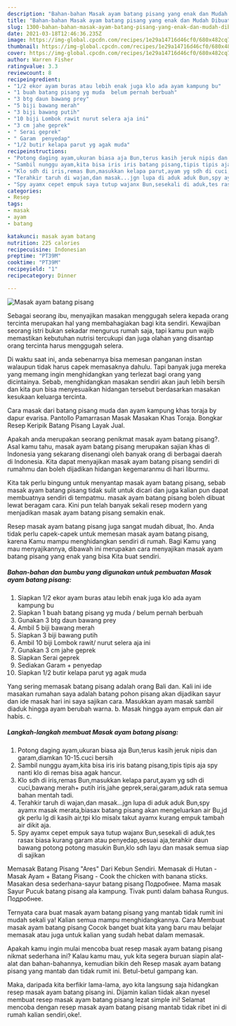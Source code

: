 ```yaml
---
description: "Bahan-bahan Masak ayam batang pisang yang enak dan Mudah Dibuat"
title: "Bahan-bahan Masak ayam batang pisang yang enak dan Mudah Dibuat"
slug: 1300-bahan-bahan-masak-ayam-batang-pisang-yang-enak-dan-mudah-dibuat
date: 2021-03-18T12:46:36.235Z
image: https://img-global.cpcdn.com/recipes/1e29a14716d46cf0/680x482cq70/masak-ayam-batang-pisang-foto-resep-utama.jpg
thumbnail: https://img-global.cpcdn.com/recipes/1e29a14716d46cf0/680x482cq70/masak-ayam-batang-pisang-foto-resep-utama.jpg
cover: https://img-global.cpcdn.com/recipes/1e29a14716d46cf0/680x482cq70/masak-ayam-batang-pisang-foto-resep-utama.jpg
author: Warren Fisher
ratingvalue: 3.3
reviewcount: 8
recipeingredient:
- "1/2 ekor ayam buras atau lebih enak juga klo ada ayam kampung bu"
- "1 buah batang pisang yg muda  belum pernah berbuah"
- "3 btg daun bawang prey"
- "5 biji bawang merah"
- "3 biji bawang putih"
- "10 biji Lombok rawit nurut selera aja ini"
- "3 cm jahe geprek"
- " Serai geprek"
- " Garam  penyedap"
- "1/2 butir kelapa parut yg agak muda"
recipeinstructions:
- "Potong daging ayam,ukuran biasa aja Bun,terus kasih jeruk nipis dan garam,diamkan 10-15.cuci bersih"
- "Sambil nunggu ayam,kita bisa iris iris batang pisang,tipis tipis aja spy nanti klo di remas bisa agak hancur."
- "Klo sdh di iris,remas Bun,masukkan kelapa parut,ayam yg sdh di cuci,bawang merah+ putih iris,jahe geprek,serai,garam,aduk rata semua bahan mentah tadi."
- "Terahkir taruh di wajan,dan masak...jgn lupa di aduk aduk Bun,spy ayamx masak merata,biasax batang pisang akan mengeluarkan air Bu,jd gk perlu lg di kasih air,tpi klo misalx takut ayamx kurang empuk tambah air dikit aja."
- "Spy ayamx cepet empuk saya tutup wajanx Bun,sesekali di aduk,tes rasax biasa kurang garam atau penyedap,sesuai aja,terahkir daun bawang potong potong masukin Bun,klo sdh layu dan masak semua siap di sajikan"
categories:
- Resep
tags:
- masak
- ayam
- batang

katakunci: masak ayam batang 
nutrition: 225 calories
recipecuisine: Indonesian
preptime: "PT39M"
cooktime: "PT39M"
recipeyield: "1"
recipecategory: Dinner

---
```



![Masak ayam batang pisang](https://img-global.cpcdn.com/recipes/1e29a14716d46cf0/680x482cq70/masak-ayam-batang-pisang-foto-resep-utama.jpg)

Sebagai seorang ibu, menyajikan masakan menggugah selera kepada orang tercinta merupakan hal yang membahagiakan bagi kita sendiri. Kewajiban seorang istri bukan sekadar mengurus rumah saja, tapi kamu pun wajib memastikan kebutuhan nutrisi tercukupi dan juga olahan yang disantap orang tercinta harus menggugah selera.

Di waktu  saat ini, anda sebenarnya bisa memesan panganan instan walaupun tidak harus capek memasaknya dahulu. Tapi banyak juga mereka yang memang ingin menghidangkan yang terlezat bagi orang yang dicintainya. Sebab, menghidangkan masakan sendiri akan jauh lebih bersih dan kita pun bisa menyesuaikan hidangan tersebut berdasarkan masakan kesukaan keluarga tercinta. 

Cara masak dari batang pisang muda dan ayam kampung khas toraja by dapur evarisa. Pantollo Pamarrasan Masak Masakan Khas Toraja. Bongkar Resep Keripik Batang Pisang Layak Jual.

Apakah anda merupakan seorang penikmat masak ayam batang pisang?. Asal kamu tahu, masak ayam batang pisang merupakan sajian khas di Indonesia yang sekarang disenangi oleh banyak orang di berbagai daerah di Indonesia. Kita dapat menyajikan masak ayam batang pisang sendiri di rumahmu dan boleh dijadikan hidangan kegemaranmu di hari liburmu.

Kita tak perlu bingung untuk menyantap masak ayam batang pisang, sebab masak ayam batang pisang tidak sulit untuk dicari dan juga kalian pun dapat membuatnya sendiri di tempatmu. masak ayam batang pisang boleh dibuat lewat beragam cara. Kini pun telah banyak sekali resep modern yang menjadikan masak ayam batang pisang semakin enak.

Resep masak ayam batang pisang juga sangat mudah dibuat, lho. Anda tidak perlu capek-capek untuk memesan masak ayam batang pisang, karena Kamu mampu menghidangkan sendiri di rumah. Bagi Kamu yang mau menyajikannya, dibawah ini merupakan cara menyajikan masak ayam batang pisang yang enak yang bisa Kita buat sendiri.

<!--inarticleads1-->

##### Bahan-bahan dan bumbu yang digunakan untuk pembuatan Masak ayam batang pisang:

1. Siapkan 1/2 ekor ayam buras atau lebih enak juga klo ada ayam kampung bu
1. Siapkan 1 buah batang pisang yg muda / belum pernah berbuah
1. Gunakan 3 btg daun bawang prey
1. Ambil 5 biji bawang merah
1. Siapkan 3 biji bawang putih
1. Ambil 10 biji Lombok rawit/ nurut selera aja ini
1. Gunakan 3 cm jahe geprek
1. Siapkan  Serai geprek
1. Sediakan  Garam + penyedap
1. Siapkan 1/2 butir kelapa parut yg agak muda


Yang sering memasak batang pisang adalah orang Bali dan. Kali ini ide masakan rumahan saya adalah batang pohon pisang akan dijadikan sayur dan ide masak hari ini saya sajikan cara. Masukkan ayam masak sambil diaduk hingga ayam berubah warna. b. Masak hingga ayam empuk dan air habis. c. 

<!--inarticleads2-->

##### Langkah-langkah membuat Masak ayam batang pisang:

1. Potong daging ayam,ukuran biasa aja Bun,terus kasih jeruk nipis dan garam,diamkan 10-15.cuci bersih
1. Sambil nunggu ayam,kita bisa iris iris batang pisang,tipis tipis aja spy nanti klo di remas bisa agak hancur.
1. Klo sdh di iris,remas Bun,masukkan kelapa parut,ayam yg sdh di cuci,bawang merah+ putih iris,jahe geprek,serai,garam,aduk rata semua bahan mentah tadi.
1. Terahkir taruh di wajan,dan masak...jgn lupa di aduk aduk Bun,spy ayamx masak merata,biasax batang pisang akan mengeluarkan air Bu,jd gk perlu lg di kasih air,tpi klo misalx takut ayamx kurang empuk tambah air dikit aja.
1. Spy ayamx cepet empuk saya tutup wajanx Bun,sesekali di aduk,tes rasax biasa kurang garam atau penyedap,sesuai aja,terahkir daun bawang potong potong masukin Bun,klo sdh layu dan masak semua siap di sajikan


Memasak Batang Pisang &#34;Ares&#34; Dari Kebun Sendiri. Memasak di Hutan - Masak Ayam + Batang Pisang - Cook the chicken with banana sticks. Masakan desa sederhana-sayur batang pisang Подробнее. Mama masak Sayur Pucuk batang pisang ala kampung. Tivak punti dalam bahasa Rungus. Подробнее. 

Ternyata cara buat masak ayam batang pisang yang mantab tidak rumit ini mudah sekali ya! Kalian semua mampu menghidangkannya. Cara Membuat masak ayam batang pisang Cocok banget buat kita yang baru mau belajar memasak atau juga untuk kalian yang sudah hebat dalam memasak.

Apakah kamu ingin mulai mencoba buat resep masak ayam batang pisang nikmat sederhana ini? Kalau kamu mau, yuk kita segera buruan siapin alat-alat dan bahan-bahannya, kemudian bikin deh Resep masak ayam batang pisang yang mantab dan tidak rumit ini. Betul-betul gampang kan. 

Maka, daripada kita berfikir lama-lama, ayo kita langsung saja hidangkan resep masak ayam batang pisang ini. Dijamin kalian tiidak akan nyesel membuat resep masak ayam batang pisang lezat simple ini! Selamat mencoba dengan resep masak ayam batang pisang mantab tidak ribet ini di rumah kalian sendiri,oke!.


